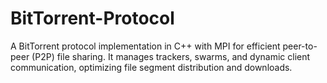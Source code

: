 # BitTorrent-Protocol
A BitTorrent protocol implementation in C++ with MPI for efficient peer-to-peer (P2P) file sharing. It manages trackers, swarms, and dynamic client communication, optimizing file segment distribution and downloads.
